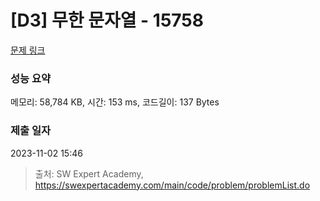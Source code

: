 # [D3] 무한 문자열 - 15758 

[문제 링크](https://swexpertacademy.com/main/code/problem/problemDetail.do?contestProbId=AYP5JmsqcngDFATW) 

### 성능 요약

메모리: 58,784 KB, 시간: 153 ms, 코드길이: 137 Bytes

### 제출 일자

2023-11-02 15:46



> 출처: SW Expert Academy, https://swexpertacademy.com/main/code/problem/problemList.do